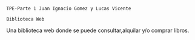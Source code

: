                                                                           TPE-Parte 1 Juan Ignacio Gomez y Lucas Vicente
                                                                                        Biblioteca Web
Una biblioteca web donde se puede consultar,alquilar y/o comprar libros.
